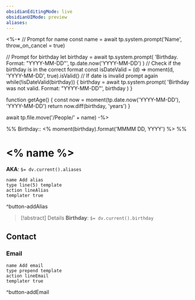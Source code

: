 ```yaml
---
obsidianEditingMode: live
obsidianUIMode: preview
aliases: 
---
```


<%-*
// Prompt for name
const name = await tp.system.prompt('Name', throw_on_cancel = true)

// Prompt for birthday
let birthday = await tp.system.prompt(
	'Birthday. Format: "YYYY-MM-DD"',
	tp.date.now('YYYY-MM-DD')
)
// Check if the birthday is in the correct format
const isDateValid = (d) => moment(d, 'YYYY-MM-DD', true).isValid()
// If date is invalid prompt again
while(!isDateValid(birthday)) {
	birthday = await tp.system.prompt(
		'Birthday was not valid. Format: "YYYY-MM-DD"',
		birthday
	)
}

function getAge() {
	const now = moment(tp.date.now('YYYY-MM-DD'), 'YYYY-MM-DD')
	return now.diff(birthday, 'years')
}

await tp.file.move('/People/' + name)
-%>

%%
Birthday:: <% moment(birthday).format('MMMM DD, YYYY') %>
%%

# <% name %>

**AKA**: `$= dv.current().aliases`
```button
name Add alias
type line(5) template
action lineAlias
templater true
```
^button-addAlias

> [!abstract] Details
> **Birthday**: `$= dv.current().birthday`

## Contact

### Email

```button
name Add email
type prepend template
action lineEmail
templater true
```
^button-addEmail